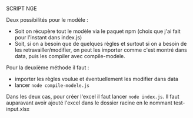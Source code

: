 SCRIPT NGE

Deux possibilités pour le modèle :
- Soit on récupère tout le modèle via le paquet npm (choix que j'ai fait pour l'instant dans index.js)
- Soit, si on a besoin que de quelques règles et surtout si on a besoin de les retravailler/modifier, on peut les importer comme c'est montré dans data, puis les compiler avec compile-modele. 

Pour la deuxième méthode il faut : 
- importer les règles voulue et éventuellement les modifier dans data
- lancer `node compile-modele.js`

Dans les deux cas, pour créer l'excel il faut lancer `node index.js`. Il faut auparavant avoir ajouté l'excel dans le dossier racine en le nommant test-input.xlsx
